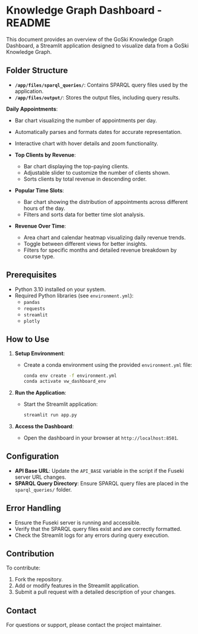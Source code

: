 # Knowledge Graph Dashboard - README

This document provides an overview of the GoSki Knowledge Graph Dashboard, a Streamlit application designed to visualize data from a GoSki Knowledge Graph.

## Folder Structure

- **`/app/files/sparql_queries/`**: Contains SPARQL query files used by the application.
- **`/app/files/output/`**: Stores the output files, including query results.

**Daily Appointments**:
  - Bar chart visualizing the number of appointments per day.
  - Automatically parses and formats dates for accurate representation.
  - Interactive chart with hover details and zoom functionality.

- **Top Clients by Revenue**:
  - Bar chart displaying the top-paying clients.
  - Adjustable slider to customize the number of clients shown.
  - Sorts clients by total revenue in descending order.

- **Popular Time Slots**:
  - Bar chart showing the distribution of appointments across different hours of the day.
  - Filters and sorts data for better time slot analysis.

- **Revenue Over Time**:
  - Area chart and calendar heatmap visualizing daily revenue trends.
  - Toggle between different views for better insights.
  - Filters for specific months and detailed revenue breakdown by course type.

## Prerequisites

- Python 3.10 installed on your system.
- Required Python libraries (see `environment.yml`):
  - `pandas`
  - `requests`
  - `streamlit`
  - `plotly`

## How to Use

1. **Setup Environment**:
    - Create a conda environment using the provided `environment.yml` file:
      ```bash
      conda env create -f environment.yml
      conda activate vw_dashboard_env
      ```

2. **Run the Application**:
    - Start the Streamlit application:
      ```bash
      streamlit run app.py
      ```

3. **Access the Dashboard**:
    - Open the dashboard in your browser at `http://localhost:8501`.

## Configuration

- **API Base URL**: Update the `API_BASE` variable in the script if the Fuseki server URL changes.
- **SPARQL Query Directory**: Ensure SPARQL query files are placed in the `sparql_queries/` folder.

## Error Handling

- Ensure the Fuseki server is running and accessible.
- Verify that the SPARQL query files exist and are correctly formatted.
- Check the Streamlit logs for any errors during query execution.

## Contribution

To contribute:
1. Fork the repository.
2. Add or modify features in the Streamlit application.
3. Submit a pull request with a detailed description of your changes.

## Contact

For questions or support, please contact the project maintainer.  